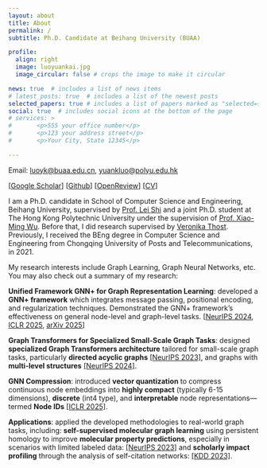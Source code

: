 ```yaml
---
layout: about
title: About
permalink: /
subtitle: Ph.D. Candidate at Beihang University (BUAA)

profile:
  align: right
  image: luoyuankai.jpg
  image_circular: false # crops the image to make it circular

news: true  # includes a list of news items
# latest_posts: true  # includes a list of the newest posts
selected_papers: true # includes a list of papers marked as "selected={true}"
social: true  # includes social icons at the bottom of the page
# services: >
#       <p>555 your office number</p>
#       <p>123 your address street</p>
#       <p>Your City, State 12345</p>

---
```


Email: luoyk@buaa.edu.cn, yuankluo@polyu.edu.hk

[[Google Scholar](https://scholar.google.com/citations?user=33f_QqAAAAAJ&hl=en)] [[Github](https://github.com/LUOyk1999)] [[OpenReview](https://openreview.net/profile?id=~Yuankai_Luo2)] [[CV](https://luoyk1999.github.io/assets/pdf/CV_Yuankai.pdf)]

I am a Ph.D. candidate in School of Computer Science and Engineering, Beihang University, supervised by [Prof. Lei Shi](https://leishidata.com/) and a joint Ph.D. student at The Hong Kong Polytechnic University under the supervision of [Prof. Xiao-Ming Wu](https://www4.comp.polyu.edu.hk/~csxmwu/). Before that, I did research supervised by [Veronika Thost](https://mitibmwatsonailab.mit.edu/people/veronika-thost/). Previously, I received the BEng degree in Computer Science and Engineering from Chongqing University of Posts and Telecommunications, in 2021.

My research interests include Graph Learning, Graph Neural Networks, etc. You may also check out a summary of my research:

**Unified Framework GNN+ for Graph Representation Learning**: developed a **GNN+ framework** which integrates message passing, positional encoding, and regularization techniques. Demonstrated the GNN+ framework’s effectiveness on general node-level and graph-level tasks. [[NeurIPS 2024](https://openreview.net/forum?id=xkljKdGe4E), [ICLR 2025](https://openreview.net/forum?id=PwxYoMvmvy), [arXiv 2025](#)]

**Graph Transformers for Specialized Small-Scale Graph Tasks**: designed **specialized Graph Transformers architecture** tailored for small-scale graph tasks, particularly **directed acyclic graphs** [[NeurIPS 2023]](https://openreview.net/forum?id=g49s1N5nmO), and graphs with **multi-level structures** [[NeurIPS 2024]](https://openreview.net/forum?id=U4KldRgoph).

**GNN Compression**: introduced **vector quantization** to compress continuous node embeddings into **highly compact** (typically 6-15 dimensions), **discrete** (int4 type), and **interpretable** node representations—termed **Node IDs** [[ICLR 2025]](https://openreview.net/forum?id=t9lS1lX9FQ).

**Applications**: applied the developed methodologies to real-world graph tasks, including: **self-supervised molecular graph learning** using persistent homology to improve **molecular property predictions**, especially in scenarios with limited labeled data: [[NeurIPS 2023]](https://openreview.net/forum?id=wEiUGpcr0M) and **scholarly impact profiling** through the analysis of self-citation networks: [[KDD 2023]](https://dl.acm.org/doi/abs/10.1145/3580305.3599845).
